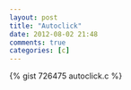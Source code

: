 ```yaml
---
layout: post
title: "Autoclick"
date: 2012-08-02 21:48
comments: true
categories: [c]
---
```


{% gist 726475 autoclick.c %}